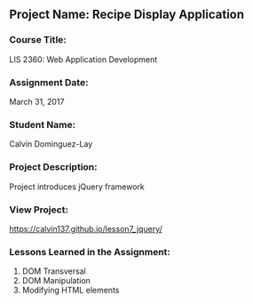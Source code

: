 ## Project Name:  Recipe Display Application

### Course Title:
LIS 2360:  Web Application Development

### Assignment Date:  
March 31, 2017

### Student Name:  
Calvin Dominguez-Lay

### Project Description:
Project introduces jQuery framework

### View Project:
https://calvin137.github.io/lesson7_jquery/

### Lessons Learned in the Assignment:
1. DOM Transversal
2. DOM Manipulation
3. Modifying HTML elements